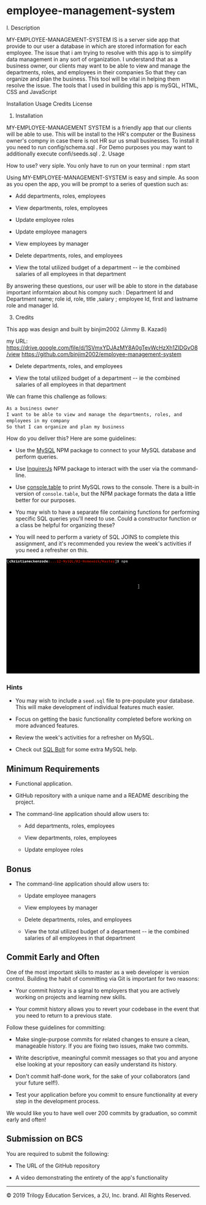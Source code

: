# employee-management-system


I. Description

MY-EMPLOYEE-MANAGEMENT-SYSTEM IS is a server side app that provide to our user a database in which are stored information for each employee.
The issue that i am trying to resolve with this app is to simplify data management in any sort of organization. 
I understand that as a business owner, our clients may want to be able to view and manage the departments, roles, and employees in their companies
So that they can organize and plan the business. This tool will be vital in helping them resolve the issue. The tools that I used in building this app is mySQL, HTML, CSS and JavaScript 


Installation
Usage
Credits
License

1. Installation


MY-EMPLOYEE-MANAGEMENT SYSTEM is a friendly app that our clients will be able to use. This will be install to the HR's computer or the Business owner's compny in case there is not HR sur us small businesses. 
To install it you need to run config/schema.sql .
For Demo purposes you may want to additionally execute confi/seeds.sql .
2. Usage

How to use? very siple. You only have to run on your terminal : npm start

Using MY-EMPLOYEE-MANAGEMENT-SYSTEM is easy and simple. As soon as you open the app, you will be prompt to a series of question such as:

  * Add departments, roles, employees

  * View departments, roles, employees

  * Update employee roles

  * Update employee managers

  * View employees by manager

  * Delete departments, roles, and employees

  * View the total utilized budget of a department -- ie the combined salaries of all employees in that department

By answering these questions, our user will be able to store in the database important informtaion about his compny such : Department Id and Department name; role id, role, title ,salary ; employee Id, first and lastname role and manager Id.

3. Credits

This app was design and built by binjim2002 (Jimmy B. Kazadi)

my URL:   https://drive.google.com/file/d/1SVmxYDJAzMY8A0gTevWcHzXh1ZIDGvO8/view
 https://github.com/binjim2002/employee-management-system
  * Delete departments, roles, and employees

  * View the total utilized budget of a department -- ie the combined salaries of all employees in that department

We can frame this challenge as follows:

```
As a business owner
I want to be able to view and manage the departments, roles, and employees in my company
So that I can organize and plan my business
```

How do you deliver this? Here are some guidelines:

* Use the [MySQL](https://www.npmjs.com/package/mysql) NPM package to connect to your MySQL database and perform queries.

* Use [InquirerJs](https://www.npmjs.com/package/inquirer/v/0.2.3) NPM package to interact with the user via the command-line.

* Use [console.table](https://www.npmjs.com/package/console.table) to print MySQL rows to the console. There is a built-in version of `console.table`, but the NPM package formats the data a little better for our purposes.

* You may wish to have a separate file containing functions for performing specific SQL queries you'll need to use. Could a constructor function or a class be helpful for organizing these?

* You will need to perform a variety of SQL JOINS to complete this assignment, and it's recommended you review the week's activities if you need a refresher on this.

![Employee Tracker](Assets/employee-tracker.gif)

### Hints

* You may wish to include a `seed.sql` file to pre-populate your database. This will make development of individual features much easier.

* Focus on getting the basic functionality completed before working on more advanced features.

* Review the week's activities for a refresher on MySQL.

* Check out [SQL Bolt](https://sqlbolt.com/) for some extra MySQL help.

## Minimum Requirements

* Functional application.

* GitHub repository with a unique name and a README describing the project.

* The command-line application should allow users to:

  * Add departments, roles, employees

  * View departments, roles, employees

  * Update employee roles

## Bonus

* The command-line application should allow users to:

  * Update employee managers

  * View employees by manager

  * Delete departments, roles, and employees

  * View the total utilized budget of a department -- ie the combined salaries of all employees in that department

## Commit Early and Often

One of the most important skills to master as a web developer is version control. Building the habit of committing via Git is important for two reasons:

* Your commit history is a signal to employers that you are actively working on projects and learning new skills.

* Your commit history allows you to revert your codebase in the event that you need to return to a previous state.

Follow these guidelines for committing:

* Make single-purpose commits for related changes to ensure a clean, manageable history. If you are fixing two issues, make two commits.

* Write descriptive, meaningful commit messages so that you and anyone else looking at your repository can easily understand its history.

* Don't commit half-done work, for the sake of your collaborators (and your future self!).

* Test your application before you commit to ensure functionality at every step in the development process.

We would like you to have well over 200 commits by graduation, so commit early and often!


## Submission on BCS

You are required to submit the following:

* The URL of the GitHub repository

* A video demonstrating the entirety of the app's functionality 

- - -
© 2019 Trilogy Education Services, a 2U, Inc. brand. All Rights Reserved.
